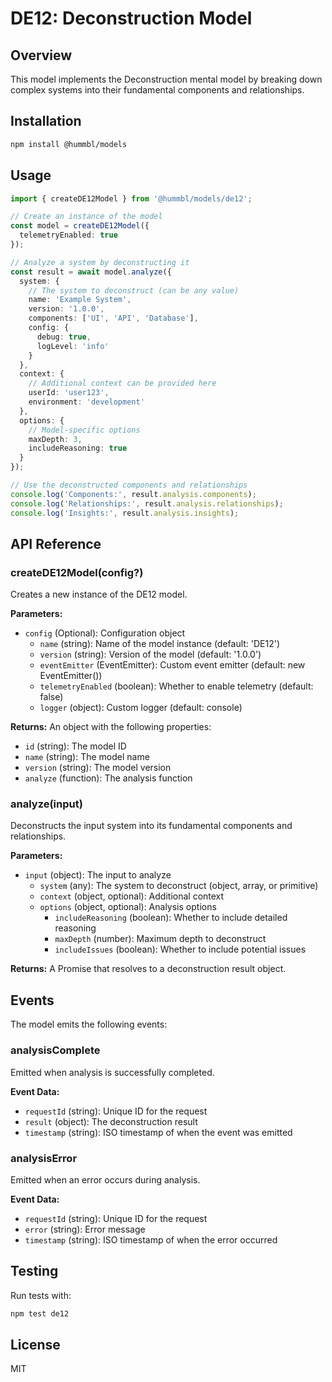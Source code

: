# DE12: Deconstruction Model

## Overview
This model implements the Deconstruction mental model by breaking down complex systems into their fundamental components and relationships.

## Installation

```bash
npm install @hummbl/models
```

## Usage

```typescript
import { createDE12Model } from '@hummbl/models/de12';

// Create an instance of the model
const model = createDE12Model({
  telemetryEnabled: true
});

// Analyze a system by deconstructing it
const result = await model.analyze({
  system: {
    // The system to deconstruct (can be any value)
    name: 'Example System',
    version: '1.0.0',
    components: ['UI', 'API', 'Database'],
    config: {
      debug: true,
      logLevel: 'info'
    }
  },
  context: {
    // Additional context can be provided here
    userId: 'user123',
    environment: 'development'
  },
  options: {
    // Model-specific options
    maxDepth: 3,
    includeReasoning: true
  }
});

// Use the deconstructed components and relationships
console.log('Components:', result.analysis.components);
console.log('Relationships:', result.analysis.relationships);
console.log('Insights:', result.analysis.insights);
```

## API Reference

### createDE12Model(config?)

Creates a new instance of the DE12 model.

**Parameters:**
- `config` (Optional): Configuration object
  - `name` (string): Name of the model instance (default: 'DE12')
  - `version` (string): Version of the model (default: '1.0.0')
  - `eventEmitter` (EventEmitter): Custom event emitter (default: new EventEmitter())
  - `telemetryEnabled` (boolean): Whether to enable telemetry (default: false)
  - `logger` (object): Custom logger (default: console)

**Returns:**
An object with the following properties:
- `id` (string): The model ID
- `name` (string): The model name
- `version` (string): The model version
- `analyze` (function): The analysis function

### analyze(input)

Deconstructs the input system into its fundamental components and relationships.

**Parameters:**
- `input` (object): The input to analyze
  - `system` (any): The system to deconstruct (object, array, or primitive)
  - `context` (object, optional): Additional context
  - `options` (object, optional): Analysis options
    - `includeReasoning` (boolean): Whether to include detailed reasoning
    - `maxDepth` (number): Maximum depth to deconstruct
    - `includeIssues` (boolean): Whether to include potential issues

**Returns:**
A Promise that resolves to a deconstruction result object.

## Events

The model emits the following events:

### analysisComplete
Emitted when analysis is successfully completed.

**Event Data:**
- `requestId` (string): Unique ID for the request
- `result` (object): The deconstruction result
- `timestamp` (string): ISO timestamp of when the event was emitted

### analysisError
Emitted when an error occurs during analysis.

**Event Data:**
- `requestId` (string): Unique ID for the request
- `error` (string): Error message
- `timestamp` (string): ISO timestamp of when the error occurred

## Testing

Run tests with:

```bash
npm test de12
```

## License

MIT
